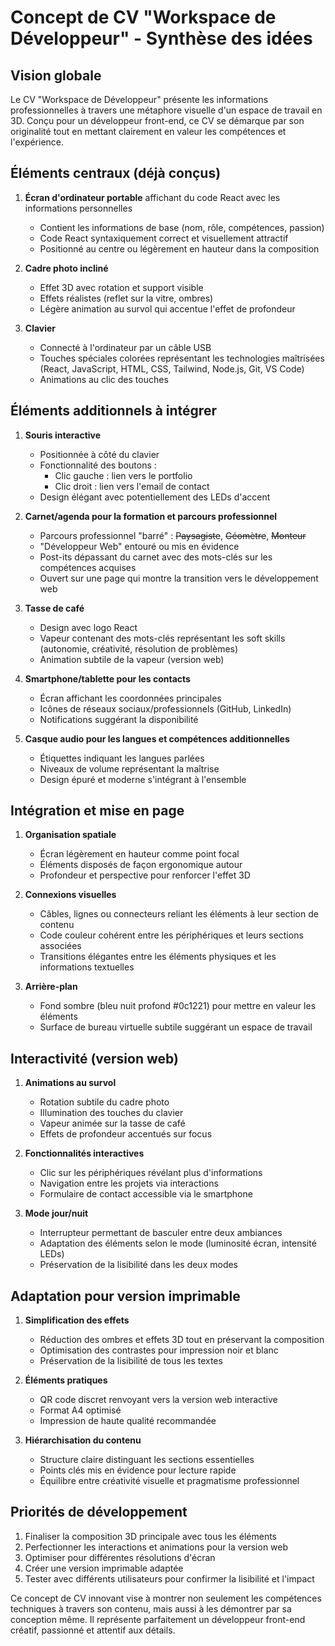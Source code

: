 # Concept de CV "Workspace de Développeur" - Synthèse des idées

## Vision globale

Le CV "Workspace de Développeur" présente les informations professionnelles à travers une métaphore visuelle d'un espace de travail en 3D. Conçu pour un développeur front-end, ce CV se démarque par son originalité tout en mettant clairement en valeur les compétences et l'expérience.

## Éléments centraux (déjà conçus)

1. **Écran d'ordinateur portable** affichant du code React avec les informations personnelles

   - Contient les informations de base (nom, rôle, compétences, passion)
   - Code React syntaxiquement correct et visuellement attractif
   - Positionné au centre ou légèrement en hauteur dans la composition

2. **Cadre photo incliné**

   - Effet 3D avec rotation et support visible
   - Effets réalistes (reflet sur la vitre, ombres)
   - Légère animation au survol qui accentue l'effet de profondeur

3. **Clavier**
   - Connecté à l'ordinateur par un câble USB
   - Touches spéciales colorées représentant les technologies maîtrisées (React, JavaScript, HTML, CSS, Tailwind, Node.js, Git, VS Code)
   - Animations au clic des touches

## Éléments additionnels à intégrer

1. **Souris interactive**

   - Positionnée à côté du clavier
   - Fonctionnalité des boutons :
     - Clic gauche : lien vers le portfolio
     - Clic droit : lien vers l'email de contact
   - Design élégant avec potentiellement des LEDs d'accent

2. **Carnet/agenda pour la formation et parcours professionnel**

   - Parcours professionnel "barré" : ~~Paysagiste~~, ~~Géomètre~~, ~~Monteur~~
   - "Développeur Web" entouré ou mis en évidence
   - Post-its dépassant du carnet avec des mots-clés sur les compétences acquises
   - Ouvert sur une page qui montre la transition vers le développement web

3. **Tasse de café**

   - Design avec logo React
   - Vapeur contenant des mots-clés représentant les soft skills (autonomie, créativité, résolution de problèmes)
   - Animation subtile de la vapeur (version web)

4. **Smartphone/tablette pour les contacts**

   - Écran affichant les coordonnées principales
   - Icônes de réseaux sociaux/professionnels (GitHub, LinkedIn)
   - Notifications suggérant la disponibilité

5. **Casque audio pour les langues et compétences additionnelles**
   - Étiquettes indiquant les langues parlées
   - Niveaux de volume représentant la maîtrise
   - Design épuré et moderne s'intégrant à l'ensemble

## Intégration et mise en page

1. **Organisation spatiale**

   - Écran légèrement en hauteur comme point focal
   - Éléments disposés de façon ergonomique autour
   - Profondeur et perspective pour renforcer l'effet 3D

2. **Connexions visuelles**

   - Câbles, lignes ou connecteurs reliant les éléments à leur section de contenu
   - Code couleur cohérent entre les périphériques et leurs sections associées
   - Transitions élégantes entre les éléments physiques et les informations textuelles

3. **Arrière-plan**
   - Fond sombre (bleu nuit profond #0c1221) pour mettre en valeur les éléments
   - Surface de bureau virtuelle subtile suggérant un espace de travail

## Interactivité (version web)

1. **Animations au survol**

   - Rotation subtile du cadre photo
   - Illumination des touches du clavier
   - Vapeur animée sur la tasse de café
   - Effets de profondeur accentués sur focus

2. **Fonctionnalités interactives**

   - Clic sur les périphériques révélant plus d'informations
   - Navigation entre les projets via interactions
   - Formulaire de contact accessible via le smartphone

3. **Mode jour/nuit**
   - Interrupteur permettant de basculer entre deux ambiances
   - Adaptation des éléments selon le mode (luminosité écran, intensité LEDs)
   - Préservation de la lisibilité dans les deux modes

## Adaptation pour version imprimable

1. **Simplification des effets**

   - Réduction des ombres et effets 3D tout en préservant la composition
   - Optimisation des contrastes pour impression noir et blanc
   - Préservation de la lisibilité de tous les textes

2. **Éléments pratiques**

   - QR code discret renvoyant vers la version web interactive
   - Format A4 optimisé
   - Impression de haute qualité recommandée

3. **Hiérarchisation du contenu**
   - Structure claire distinguant les sections essentielles
   - Points clés mis en évidence pour lecture rapide
   - Équilibre entre créativité visuelle et pragmatisme professionnel

## Priorités de développement

1. Finaliser la composition 3D principale avec tous les éléments
2. Perfectionner les interactions et animations pour la version web
3. Optimiser pour différentes résolutions d'écran
4. Créer une version imprimable adaptée
5. Tester avec différents utilisateurs pour confirmer la lisibilité et l'impact

Ce concept de CV innovant vise à montrer non seulement les compétences techniques à travers son contenu, mais aussi à les démontrer par sa conception même. Il représente parfaitement un développeur front-end créatif, passionné et attentif aux détails.
